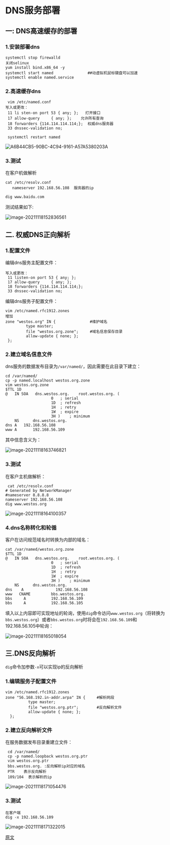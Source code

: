 # DNS服务部署

## 一: DNS高速缓存的部署

### 1.安装部署dns

```
systemctl stop firewalld
关闭selinux
yum install bind.x86_64 -y
systemctl start named				##动虚拟机鼠标键盘可以加速		
systemctl enable named.service
```

### 2.高速缓存dns

```
 vim /etc/named.conf 		
写入或更改：
 11 li sten-on port 53 { any; };   打开接口
 17 allow-query     { any; };    允许所有查询
 18 forwarders {114.114.114.114;};  权威dns服务器
 33 dnssec-validation no;
 
 systemctl restart named
```



![A6B44CB5-90BC-4C94-9161-A57A5380203A](DNS详解.assets/A6B44CB5-90BC-4C94-9161-A57A5380203A.jpg)

### 3.测试

在客户机做解析

```
cat /etc/resolv.conf
   nameserver 192.168.56.108  服务器的ip

dig www.baidu.com
```

测试结果如下:

![image-20211118152836561](DNS详解.assets/image-20211118152836561.png)

## 二. 权威DNS正向解析

### 1.配置文件

编辑dns服务主配置文件：

```
写入或更改：
 11 listen-on port 53 { any; };
 17 allow-query     { any; };
 18 forwarders {114.114.114.114;};
 33 dnssec-validation no;
```

编辑dns服务子配置文件：

```
vim /etc/named.rfc1912.zones
增加
zone "westos.org" IN {               #维护域名
         type master;
         file "westos.org.zone";     #域名信息保存目录
         allow-update { none; };
 };
```

### 2.建立域名信息文件

dns服务的数据发布目录为`/var/named/`，因此需要在此目录下建立：

```
cd /var/named/
cp -p named.localhost westos.org.zone
vim westos.org.zone
$TTL 1D
@	IN SOA	 dns.westos.org.    root.westos.org. (
					0	; serial
					1D	; refresh
					1H	; retry
					1W	; expire
					3H )	; minimum
	NS      dns.westos.org.
dns	A	192.168.56.108
www	A       192.168.56.109
```

其中信息含义为：

![image-20211118163746821](DNS详解.assets/image-20211118163746821.png)

### 3.测试

在客户主机做解析：

```
 cat /etc/resolv.conf
# Generated by NetworkManager
#nameserver 8.8.8.8
nameserver 192.168.56.108
dig www.westos.org
```

![image-20211118164100357](DNS详解.assets/image-20211118164100357.png)



### 4.dns名称转化和轮循

客户在访问规范域名时转换为内部的域名：

```
cat /var/named/westos.org.zone
$TTL 1D
@	IN SOA	 dns.westos.org.    root.westos.org. (
					0	; serial
					1D	; refresh
					1H	; retry
					1W	; expire
					3H )	; minimum
	NS      dns.westos.org.
dns	   A	          192.168.56.108
www	  CNAME         bbs.westos.org.
bbs     A           192.168.56.109
bbs     A           192.168.56.105
```

填入以上内容即可实现地址的轮询，使用`dig`命令访问`www.westos.org`（将转换为`bbs.westos.org`）或者`bbs.westos.org`时将会在`192.168.56.109`和192.168.56.105中轮询：

![image-20211118165018054](DNS详解.assets/image-20211118165018054.png)

## 三.DNS反向解析

`dig`命令加参数`-x`可以实现ip的反向解析

### 1.编辑服务子配置文件

```
vim /etc/named.rfc1912.zones
zone "56.168.192.in-addr.arpa" IN {     #解析网段
          type master;
          file "westos.org.ptr";        #反向解析文件
          allow-update { none; };
  };

```

### 2.建立反向解析文件

在服务数据发布目录重建立文件：

```
 cd /var/named/
 cp -p named.loopback westos.org.ptr
 vim westos.org.ptr
 bbs.westos.org. :反向解析ip对应的域名
 PTR    表示反向解析
 109/104  表示解析的ip
```

![image-20211118171054476](DNS详解.assets/image-20211118171054476.png)

### 3.测试

```
在客户端
dig -x 192.168.56.109
```

![image-20211118171322015](DNS详解.assets/image-20211118171322015.png)



[原文](https://blog.csdn.net/qq_35887546/article/details/103264920)

